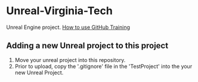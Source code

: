 # Unreal-Virginia-Tech
Unreal Engine project. 
[How to use GitHub Training](https://docs.google.com/presentation/d/1ucC6p7QOM7wmoIdBJhs1mHnz4R2gZBaIkAMVmGeYpfc/edit#slide=id.p) 

## Adding a new Unreal project to this project
1) Move your unreal project into this repository. 
2) Prior to upload, copy the '.gitignore' file in the 'TestProject' into the your new Unreal Project.

